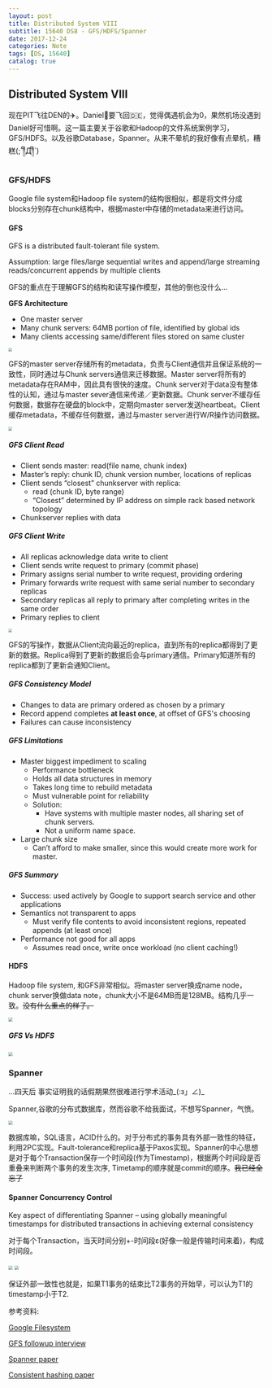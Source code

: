 ```yaml
---
layout: post
title: Distributed System VIII
subtitle: 15640 DS8 - GFS/HDFS/Spanner
date: 2017-12-24
categories: Note
tags: [DS, 15640]
catalog: true
---
```


## Distributed System VIII

现在PIT飞往DEN的✈️。Daniel🎄要飞回🇩🇪，觉得偶遇机会为0，果然机场没遇到Daniel好可惜啊。这一篇主要关于谷歌和Hadoop的文件系统案例学习，GFS/HDFS。以及谷歌Database，Spanner。从来不晕机的我好像有点晕机，糟糕(;´༎ຶД༎ຶ`)

### GFS/HDFS

Google file system和Hadoop file system的结构很相似，都是将文件分成blocks分别存在chunk结构中，根据master中存储的metadata来进行访问。

#### GFS

GFS is a distributed fault-tolerant file system.

Assumption: large files/large sequential writes and append/large streaming reads/concurrent appends by multiple clients

GFS的重点在于理解GFS的结构和读写操作模型，其他的倒也没什么...

**GFS Architecture**

* One master server
* Many chunk servers: 64MB portion of file, identified by global ids
* Many clients accessing same/different files stored on same cluster

<img src="https://raw.githubusercontent.com/YijiaJin/Plot/master/gfs.png" style="zoom:45%">

GFS的master server存储所有的metadata，负责与Client通信并且保证系统的一致性，同时通过与Chunk servers通信来迁移数据。Master server将所有的metadata存在RAM中，因此具有很快的速度。Chunk server对于data没有整体性的认知，通过与master sever通信来传递／更新数据。Chunk server不缓存任何数据，数据存在硬盘的block中，定期向master server发送heartbeat。Client缓存metadata，不缓存任何数据，通过与master server进行W/R操作访问数据。

<img src="https://raw.githubusercontent.com/YijiaJin/Plot/master/gfs2.png" style="zoom:45%">

##### GFS Client Read

* Client sends master: read(file name, chunk index)
* Master’s reply: chunk ID, chunk version number, locations of replicas
* Client sends “closest” chunkserver with replica:
  * read (chunk ID, byte range)
  * “Closest” determined by IP address on simple rack based network topology
* Chunkserver replies with data

##### GFS Client Write

* All replicas acknowledge data write to client
* Client sends write request to primary (commit phase)
* Primary assigns serial number to write request, providing ordering
* Primary forwards write request with same serial number to secondary replicas
* Secondary replicas all reply to primary after completing writes in the same order
* Primary replies to client

<img src="https://raw.githubusercontent.com/YijiaJin/Plot/master/gfswrite.png" style="zoom:45%">

GFS的写操作，数据从Client流向最近的replica，直到所有的replica都得到了更新的数据。Replica得到了更新的数据后会与primary通信。Primary知道所有的replica都到了更新会通知Client。

##### GFS Consistency Model

* Changes to data are primary ordered as chosen by a primary
* Record append completes **at least once**, at offset of GFS's choosing
* Failures can cause inconsistency

##### GFS Limitations

* Master biggest impediment to scaling
  * Performance bottleneck
  * Holds all data structures in memory
  * Takes long time to rebuild metadata
  * Must vulnerable point for reliability
  * Solution:
    * Have systems with multiple master nodes, all sharing set of chunk servers.
    * Not a uniform name space.
* Large chunk size
  * Can’t afford to make smaller, since this would create more work for master. 

##### GFS Summary

* Success: used actively by Google to support search service and other applications
* Semantics not transparent to apps
  * Must verify file contents to avoid inconsistent regions, repeated appends (at least once)
* Performance not good for all apps
  * Assumes read once, write once workload (no client caching!)

#### HDFS

Hadoop file system, 和GFS非常相似。将master server换成name node，chunk server换做data note，chunk大小不是64MB而是128MB。结构几乎一致。~~没有什么重点的样子。~~

<img src="https://raw.githubusercontent.com/YijiaJin/Plot/master/hdfs.png" style="zoom:50%">

##### GFS Vs HDFS

<img src="https://raw.githubusercontent.com/YijiaJin/Plot/master/gfsVShdfs.png" style="zoom:50%">

 ### Spanner

...四天后 事实证明我的话假期果然很难进行学术活动\_(:з」∠)\_

Spanner,谷歌的分布式数据库，然而谷歌不给我面试，不想写Spanner，气愤。

<img src="https://raw.githubusercontent.com/YijiaJin/Plot/master/spanner.png" style="zoom:50%">

数据库嘛，SQL语言，ACID什么的。对于分布式的事务具有外部一致性的特征，利用2PC实现。Fault-tolerance和replica基于Paxos实现。Spanner的中心思想是对于每个Transaction保存一个时间段(作为Timestamp)，根据两个时间段是否重叠来判断两个事务的发生次序, Timetamp的顺序就是commit的顺序。~~我已经全忘了~~

#### Spanner Concurrency Control

Key aspect of differentiating Spanner – using globally meaningful timestamps for distributed transactions in achieving external consistency

对于每个Transaction，当天时间分别+-时间段ε(好像一般是传输时间来着)，构成时间段。

<img src="https://raw.githubusercontent.com/YijiaJin/Plot/master/spannertime.png" style="zoom:50%">

<img src="https://raw.githubusercontent.com/YijiaJin/Plot/master/ttapi.png" style="zoom:50%">

保证外部一致性也就是，如果T1事务的结束比T2事务的开始早，可以认为T1的timestamp小于T2.



参考资料:

[Google Filesystem](http://research.google.com/archive/gfs-sosp2003.pdf)

[GFS followup interview](http://queue.acm.org/detail.cfm?id=1594206)

[Spanner paper](https://www.usenix.org/system/files/conference/osdi12/osdi12-final-16.pdf)

[Consistent hashing paper](http://cs.brown.edu/courses/csci2950-u/papers/chash97stoc.pdf)